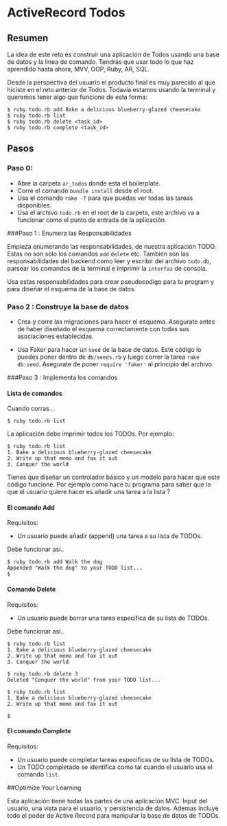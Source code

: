 # ActiveRecord Todos

## Resumen

La idea de este reto es construir una aplicación de Todos usando una base de datos y la linea de comando. Tendrás que usar todo lo que haz aprendido hasta ahora, MVV, OOP, Ruby, AR, SQL.

Desde la perspectiva del usuario el producto final es muy parecido al que hiciste en el reto anterior de Todos. Todavía estamos usando la terminal y queremos tener algo que funcione de esta forma:

```text
$ ruby todo.rb add Bake a delicious blueberry-glazed cheesecake
$ ruby todo.rb list
$ ruby todo.rb delete <task_id>
$ ruby todo.rb complete <task_id>
```

## Pasos

### Paso 0:
* Abre la carpeta `ar_todos` donde esta el boilerplate.
* Corre el comando `bundle install` desde el root.
* Usa el comando `rake -T` para que puedas ver todas las tareas disponibles.
* Usa el archivo `todo.rb` en el root de la carpeta, este archivo va a funcionar como el punto de entrada de la aplicación.


###Paso 1 : Enumera las Responsabilidades

Empieza enumerando las responsabilidades, de nuestra aplicación TODO. Estas no son solo los comandos `add` `delete` etc. También son las responsabilidades del backend como leer y escribir del archivo `todo.db`, parsear los comandos de la terminal e imprimir la `interfaz` de consola.

Usa estas responsabilidades para crear pseudocodigo para tu program y para diseñar el esquema de la base de datos.

### Paso 2 : Construye la base de datos

* Crea y corre las migraciones para hacer el esquema. Asegurate antes de haber diseñado el esquema correctamente con todas sus asociaciones establecidas.

* Usa Faker para hacer un `seed` de la base de datos. Este código lo puedes poner dentro de `db/seeds.rb` y luego correr la tarea `rake db:seed`. Asegurate de poner `require 'faker'` al principio del archivo.

###Paso 3 : Implementa los comandos

#### Lista de comandos

Cuando corras...

```
$ ruby todo.rb list
```

La aplicación debe imprimir todos los TODOs. Por ejemplo:

```
$ ruby todo.rb list
1. Bake a delicious blueberry-glazed cheesecake
2. Write up that memo and fax it out
3. Conquer the world
```

Tienes que diseñar un controlador básico y un modelo para hacer que este código funcione. Por ejemplo como hace tu programa para saber que lo que el usuario quiere hacer es añadir una tarea a la lista ?

#### El comando Add

Requisitos:

- Un usuario puede añadir (append) una tarea a su lista de TODOs.

Debe funcionar así..

```text
$ ruby todo.rb add Walk the dog
Appended "Walk the dog" to your TODO list...
$
```

#### Comando Delete

Requisitos:

- Un usuario puede borrar una tarea especifica de su lista de TODOs.

Debe funcionar así..

```text
$ ruby todo.rb list
1. Bake a delicious blueberry-glazed cheesecake
2. Write up that memo and fax it out
3. Conquer the world

$ ruby todo.rb delete 3
Deleted "Conquer the world" from your TODO list...

$ ruby todo.rb list
1. Bake a delicious blueberry-glazed cheesecake
2. Write up that memo and fax it out

$
```

#### El comando Complete

Requisitos:

- Un usuario puede completar tareas especificas de su lista de TODOs.
- Un TODO completado se identifica como tal cuando el usuario usa el comando `list`.

##Optimize Your Learning

Esta aplicación tiene todas las partes de una aplicación MVC. Input del usuario, una vista para el usuario, y persistencia de datos. Ademas incluye todo el poder de Active Record para manipular la base de datos de TODOs.
